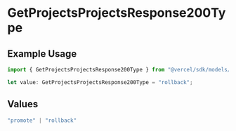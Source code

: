 # GetProjectsProjectsResponse200Type

## Example Usage

```typescript
import { GetProjectsProjectsResponse200Type } from "@vercel/sdk/models/operations/getprojects.js";

let value: GetProjectsProjectsResponse200Type = "rollback";
```

## Values

```typescript
"promote" | "rollback"
```